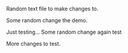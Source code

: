 Random text file to make changes to.


Some random change the demo.

Just testing...
Some random change again
test

More changes to test.

